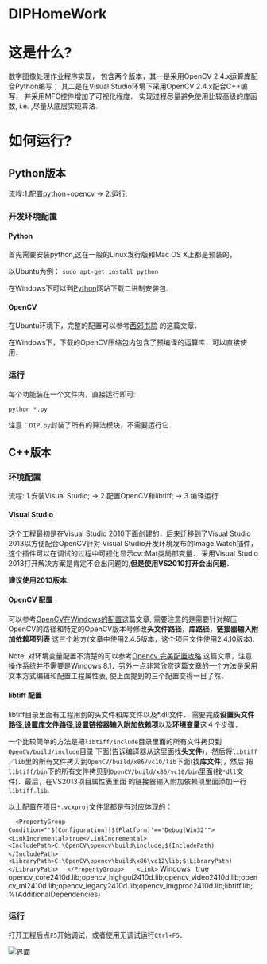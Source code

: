 DIPHomeWork
===========

# 这是什么?

数字图像处理作业程序实现，
包含两个版本，其一是采用OpenCV 2.4.x运算库配合Python编写；
其二是在Visual Studio环境下采用OpenCV 2.4.x配合C++编写，
并采用MFC控件增加了可视化程度．
实现过程尽量避免使用比较高级的库函数, i.e. ,尽量从底层实现算法.

# 如何运行?

## Python版本
流程:1.配置python+opencv  ->  2.运行.
### 开发环境配置
#### Python

首先需要安装python,这在一般的Linux发行版和Mac OS X上都是预装的，

以Ubuntu为例：
`sudo apt-get install python`

在Windows下可以到[Python](https://www.python.org/)网站下载二进制安装包.

#### OpenCV
在Ubuntu环境下，完整的配置可以参考[西郊书院](http://oncemore2020.github.io/blog/opencv2install/)
的这篇文章．

在Windows下，下载的OpenCV压缩包内包含了预编译的运算库，可以直接使用．

### 运行
每个功能装在一个文件内，直接运行即可:

`python *.py`

注意：`DIP.py`封装了所有的算法模块，不需要运行它．

## C++版本
### 环境配置
流程: 1.安装Visual Studio;  ->  2.配置OpenCV和libtiff;  ->  3.编译运行
#### Visual Studio
这个工程最初是在Visual Studio 2010下面创建的，后来迁移到了Visual Studio 2013以方便配合OpenCV针对
Visual Studio开发环境发布的Image Watch插件，这个插件可以在调试的过程中可视化显示cv::Mat类局部变量．
采用Visual Studio 2013打开解决方案是肯定不会出问题的,**但是使用VS2010打开会出问题**．

**建议使用2013版本**.

#### OpenCV 配置
可以参考[OpenCV在Windows的配置](http://user.qzone.qq.com/626691687/blog/1368530158)这篇文章,
需要注意的是需要针对解压OpenCV的路径和特定的OpenCV版本号修改**头文件路径**，**库路径**，**链接器输入附加依赖项列表**
这三个地方(文章中使用2.4.5版本，这个项目文件使用2.4.10版本).

Note: 对环境变量配置不清楚的可以参考[Opencv 完美配置攻略](http://my.phirobot.com/blog/2014-02-opencv_configuration_in_vs.html)
这篇文章，注意操作系统并不需要是Windows 8.1．另外一点非常欣赏这篇文章的一个方法是采用文本方式编辑和配置工程属性表,
使上面提到的三个配置变得一目了然．

#### libtiff 配置
libtiff目录里面有工程用到的头文件和库文件以及*.dll文件．
需要完成**设置头文件路径**,**设置库文件路径**,**设置链接器输入附加依赖项**以及**环境变量**这４个步骤．

一个比较简单的方法是把`libtiff/include`目录里面的所有文件拷贝到`OpenCV/build/include`目录
下面(告诉编译器从这里面找**头文件**)，然后将`libtiff／lib`里的所有文件拷贝到`OpenCV/build/x86/vc10/lib`下面(找**库文件**)，然后
把`libtiff/bin`下的所有文件拷贝到`OpenCV/build/x86/vc10/bin`里面(找`*dll`文件)．最后，在VS2013项目属性表里面
的链接器输入附加依赖项里面添加一行`libtiff.lib`.

以上配置在项目`*.vcxproj`文件里都是有对应体现的：

`  <PropertyGroup Condition="'$(Configuration)|$(Platform)'=='Debug|Win32'">`
`   <LinkIncremental>true</LinkIncremental>`
`    <IncludePath>C:\OpenCV\opencv\build\include;$(IncludePath)</IncludePath>`
`    <LibraryPath>C:\OpenCV\opencv\build\x86\vc12\lib;$(LibraryPath)</LibraryPath>`
`  </PropertyGroup>`
`    <Link>
`      <SubSystem>Windows</SubSystem>`
`      <GenerateDebugInformation>true</GenerateDebugInformation>`
`      <AdditionalDependencies>opencv_core2410d.lib;opencv_highgui2410d.lib;opencv_video2410d.lib;opencv_ml2410d.lib;opencv_legacy2410d.lib;opencv_imgproc2410d.lib;libtiff.lib;%(AdditionalDependencies)</AdditionalDependencies>`
`    </Link>`

### 运行
打开工程后点`F5`开始调试，或者使用无调试运行`Ctrl+F5`．

![界面](https://github.com/OnceMore2020/DIPHomeWork/blob/master/CPP_MFC/mainwindow.PNG)
